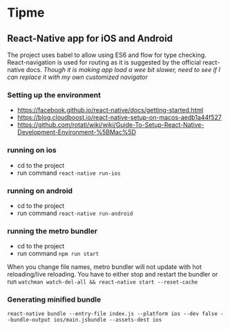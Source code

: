 # Tipme

## React-Native app for iOS and Android

  The project uses babel to allow using ES6 and flow for type checking. 
  React-navigation is used for routing as it is suggested by the official react-native docs. _Though it is making app load a wee bit slower, need to see if I can replace it with my own customized navigator_

### Setting up the environment

- https://facebook.github.io/react-native/docs/getting-started.html
-  https://blog.cloudboost.io/react-native-setup-on-macos-aedb1a44f527
- https://github.com/rotati/wiki/wiki/Guide-To-Setup-React-Native-Development-Environment-%5BMac%5D
  
### running on ios
* cd to the project
* run command `react-native run-ios`

### running on android
* cd to the project
* run command `react-native run-android`

### running the metro bundler
* cd to the project
* run command `npm run start`

When you change file names, metro bundler will not update with hot reloading/live reloading. You have to either stop and restart the bundler or run `watchman watch-del-all && react-native start --reset-cache`


### Generating minified bundle
`react-native bundle --entry-file index.js --platform ios --dev false --bundle-output ios/main.jsbundle --assets-dest ios`
